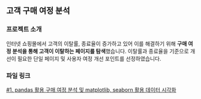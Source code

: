 ## 고객 구매 여정 분석

### 프로젝트 소개
인터넷 쇼핑몰에서 고객의 이탈률, 종료율이 증가하고 있어 이를 해결하기 위해 **구매 여정 분석을 통해 고객이 이탈하는 페이지를 탐색**했습니다.
이탈률과 종료율을 기준으로 개선이 필요한 단일 페이지 및 사용자 여정 개선 포인트를 선정하였습니다.

### 파일 링크
[#1. pandas 활용 구매 여정 분석 및 matplotlib, seaborn 활용 데이터 시각화](https://github.com/hyewon0403/customer-journey/blob/master/customer_journey.ipynb)
